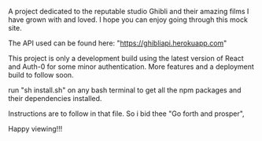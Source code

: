 A project dedicated to the reputable studio Ghibli and their amazing films I have grown with and loved.
I hope you can enjoy going through this mock site.

The API used can be found here: "https://ghibliapi.herokuapp.com"

This project is only a development build using the latest version of React and Auth-0 for some minor authentication.
More features and a deployment build to follow soon.

run "sh install.sh" on any bash terminal to get all the npm packages and their dependencies installed.

Instructions are to follow in that file.
So i bid thee "Go forth and prosper",

Happy viewing!!!
